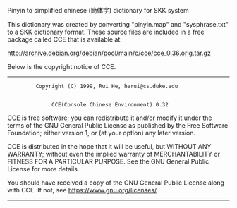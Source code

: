 Pinyin to simplified chinese (簡体字) dictionary for SKK system

This dictionary was created by converting "pinyin.map" and
"sysphrase.txt" to a SKK dictionary format. These source files are
included in a free package called CCE that is available at:

http://archive.debian.org/debian/pool/main/c/cce/cce_0.36.orig.tar.gz

Below is the copyright notice of CCE.

-----------------------------------------------------------------------------
             Copyright (C) 1999, Rui He, herui@cs.duke.edu
 
 
                  CCE(Console Chinese Environment) 0.32
 
  CCE is free software; you can redistribute it and/or modify it under the
 terms of the GNU General Public License as published by the Free Software
 Foundation; either version 1, or (at your option) any later version.
 
 CCE is distributed in the hope that it will be useful, but WITHOUT ANY
 WARRANTY; without even the implied warranty of MERCHANTABILITY or FITNESS
 FOR A PARTICULAR PURPOSE.  See the GNU General Public License for more
 details.

 You should have received a copy of the GNU General Public License along with
 CCE.  If not, see <https://www.gnu.org/licenses/>.

-----------------------------------------------------------------------------
